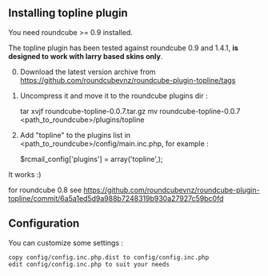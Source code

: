 Installing topline plugin
-------------------------

You need roundcube >= 0.9 installed.

The topline plugin has been tested against roundcube 0.9 and 1.4.1,
**is designed to work with larry based skins only**.

0. Download the latest version archive from
   https://github.com/roundcubevnz/roundcube-plugin-topline/tags

1. Uncompress it and move it to the roundcube plugins dir :

    tar xvjf roundcube-topline-0.0.7.tar.gz
    mv roundcube-topline-0.0.7 <path_to_roundcube>/plugins/topline

2. Add "topline" to the plugins list in <path_to_roundcube>/config/main.inc.php, 
   for example :

    $rcmail_config['plugins'] = array('topline',);

It works :)

for roundcube 0.8 see https://github.com/roundcubevnz/roundcube-plugin-topline/commit/6a5a1ed5d9a988b7248319b930a27927c59bc0fd

Configuration
-------------

You can customize some settings :

    copy config/config.inc.php.dist to config/config.inc.php
    edit config/config.inc.php to suit your needs
